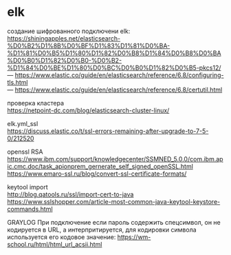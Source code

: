 # elk



создание шифрованного подключени elk:  
  https://shiningapples.net/elasticsearch-%D0%B2%D1%8B%D0%BF%D1%83%D1%81%D0%BA-%D1%81%D0%B5%D1%80%D1%82%D0%B8%D1%84%D0%B8%D0%BA%D0%B0%D1%82%D0%B0-%D0%B2-%D1%84%D0%BE%D1%80%D0%BC%D0%B0%D1%82%D0%B5-pkcs12/  
  — https://www.elastic.co/guide/en/elasticsearch/reference/6.8/configuring-tls.html  
  — https://www.elastic.co/guide/en/elasticsearch/reference/6.8/certutil.html  

проверка кластера  
  https://netpoint-dc.com/blog/elasticsearch-cluster-linux/  
  
elk.yml_ssl  
  https://discuss.elastic.co/t/ssl-errors-remaining-after-upgrade-to-7-5-0/212520  
  
openssl  RSA  
  https://www.ibm.com/support/knowledgecenter/SSMNED_5.0.0/com.ibm.apic.cmc.doc/task_apionprem_gernerate_self_signed_openSSL.html  
  https://www.emaro-ssl.ru/blog/convert-ssl-certificate-formats/  
  
keytool import  
  http://blog.qatools.ru/ssl/import-cert-to-java  
  https://www.sslshopper.com/article-most-common-java-keytool-keystore-commands.html  


GRAYLOG
При подключение если пароль содержить спецсимвол, он не кодируется в URL, а интерпритируется, для кодировки символа используется его кодовое значение:
https://wm-school.ru/html/html_url_acsii.html  
